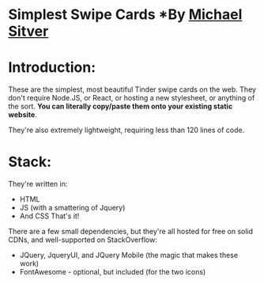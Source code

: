 # Simplest Swipe Cards *By [Michael Sitver](http://www.Michaelsitver.com)

# Introduction:
These are the simplest, most beautiful Tinder swipe cards on the web. They don't require Node.JS, or React, or hosting a new stylesheet, or anything of the sort. **You can literally copy/paste them onto your existing static website**.

They're also extremely lightweight, requiring less than 120 lines of code.
# Stack:
They're written in:
- HTML
- JS (with a smattering of Jquery)
- And CSS
That's it!

There are a few small dependencies, but they're all hosted for free on solid CDNs, and well-supported on StackOverflow:
- JQuery, JqueryUI, and JQuery Mobile (the magic that makes these work)
- FontAwesome - optional, but included (for the two icons)
